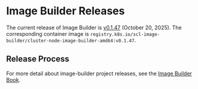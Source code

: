 # Image Builder Releases

The current release of Image Builder is [v0.1.47][] (October 20, 2025). The corresponding container image is `registry.k8s.io/scl-image-builder/cluster-node-image-builder-amd64:v0.1.47`.

## Release Process

For more detail about image-builder project releases, see the [Image Builder Book][].


[v0.1.47]: https://github.com/kubernetes-sigs/image-builder/releases/tag/v0.1.47
[Image Builder Book]: https://image-builder.sigs.k8s.io/capi/releasing.html
